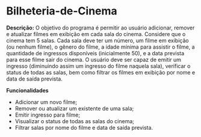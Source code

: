 # Bilheteria-de-Cinema

**Descrição:**
O objetivo do programa é permitir ao usuário adicionar, remover e atualizar filmes em exibição em cada sala do cinema. Considere que o cinema tem 5 salas. Cada sala deve ter um número, um filme em exibição (ou nenhum filme), o gênero do filme, a idade mínima para assistir o filme, a quantidade de ingressos disponíveis (inicialmente 50), e a data prevista para esse filme sair do cinema. O usuário deve ser capaz de emitir um ingresso (diminuindo assim um ingresso do filme naquela sala), verificar o status de todas as salas, bem como filtrar os filmes em exibição por nome e data de saída prevista.

**Funcionalidades**
- Adicionar um novo filme;
- Remover ou atualizar um existente de uma sala;
- Emitir ingresso para filme;
- Visualizar o status de todas as salas do cinema;
- Filtrar salas por nome do filme e data de saída prevista.
